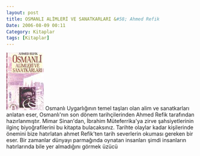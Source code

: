 ```yaml
---
layout: post
title: OSMANLI ALİMLERİ VE SANATKARLARI &#58; Ahmed Refik
Date: 2006-08-09 00:11
Category: Kitaplar
tags: [Kitaplar]
---
```


<span class="kitap-resmi">![Osmanlı Alimleri ve Sanatkarları][]</span> Osmanlı Uygarlığının temel taşları
olan alim ve sanatkarları anlatan eser, Osmanlı'nın son dönem
tarihçilerinden Ahmed Refik tarafından hazırlanmıştır. Mimar Sinan'dan,
İbrahim Müteferrika'ya zirve şahsiyetlerinin ilginç biyoğrafilerini bu
kitapta bulacaksınız. Tarihte olaylar kadar kişilerinde önemini bize
hatırlatan ahmet Refik'ten tarih severlerin okuması gereken bir eser.
Bir zamanlar dünyayı parmağında oynatan insanları şimdi insanların
hatırlarında bile yer almadığını görmek üzücü

  [Osmanlı Alimleri ve Sanatkarları]: /images/osmanli_alim.jpg
